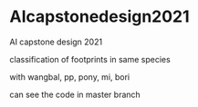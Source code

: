 # AIcapstonedesign2021
AI capstone design 2021

classification of footprints in same species

with wangbal, pp, pony, mi, bori

can see the code in master branch
